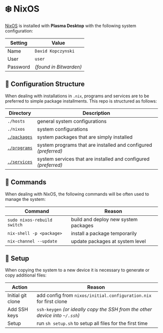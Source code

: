 # ❄️ NixOS
[NixOS](https://nixos.org/download/#nix-install-linux) is installed with **Plasma Desktop** with the following system configuration:

| Setting | Value |
| --- | --- |
| Name | `David Kopczynski` |
| User | `user` |
| Password | *(found in Bitwarden)* |

## 📁 Configuration Structure
When dealing with installations in `.nix`, programs and services are to be preferred to simple package installments. This repo is structured as follows:

| Directory | Description |
| --- | --- |
| `./hosts` | general system configurations |
| `./nixos` | system configurations |
| [`./packages`](https://search.nixos.org/packages) | system packages that are simply installed |
| [`./programs`](https://search.nixos.org/options) | system programs that are installed and configured *(preferred)* |
| [`./services`](https://search.nixos.org/options) | system services that are installed and configured *(preferred)* |

## 📜 Commands
When dealing with NixOS, the following commands will be often used to manage the system:

| Command | Reason |
| --- | --- |
| `sudo nixos-rebuild switch` | build and deploy new system packages |
| `nix-shell -p <package>` | install a package temporarily |
| `nix-channel --update` | update packages at system level |

## 🚀 Setup
When copying the system to a new device it is necessary to generate or copy additional files:

| Action | Reason |
| --- | --- |
| Initial git clone | add config from `nixos/initial.configuration.nix` for first clone |
| Add SSH keys | `ssh-keygen` *(or ideally copy the SSH from the other device into `~/.ssh`)* |
| Setup | run `sh setup.sh` to setup all files for the first time |
